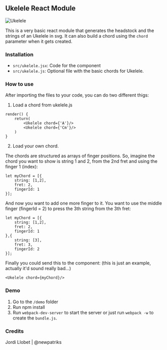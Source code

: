 ## Ukelele React Module

![Ukelele](http://jordillobet.es/projects/ukelele-react-module/ukelele.gif)

This is a very basic react module that generates the headstock and the strings of an Ukelele in svg. It can also build a chord using the `chord` parameter when it gets created.

### Installation

- `src/ukelele.jsx`: Code for the component
- `src/ukelele.js`: Optional file with the basic chords for Ukelele.

### How to use
After importing the files to your code, you can do two different thigs:

1. Load a chord from ukelele.js
```
render() {
    return(
        <Ukelele chord={'A'}/>
        <Ukelele chord={'Cm'}/>
    )
}
```

2. Load your own chord.

The chords are structured as arrays of finger positions. So, imagine the chord you want to show is string 1 and 2, from the 2nd fret and using the finger 1 (index):

```
let myChord = [{
    string: [1,2],
    fret: 2,
    fingerId: 1
}];
```
And now you want to add one more finger to it. You want to use the middle finger (fingerId = 2) to press the 3th string from the 3th fret:

```
let myChord = [{
    string: [1,2],
    fret: 2,
    fingerId: 1
},{
    string: [3],
    fret: 3,
    fingerId: 2
}];
```



Finally you could send this to the component: (this is just an example, actually it'd sound really bad...)

```
<Ukelele chord={myChord}/>
```
### Demo
1. Go to the `/demo` folder
2. Run npm install
3. Run `webpack-dev-server` to start the server or just run `webpack -w` to create the `bundle.js`.


### Credits
Jordi Llobet | @newpatriks
